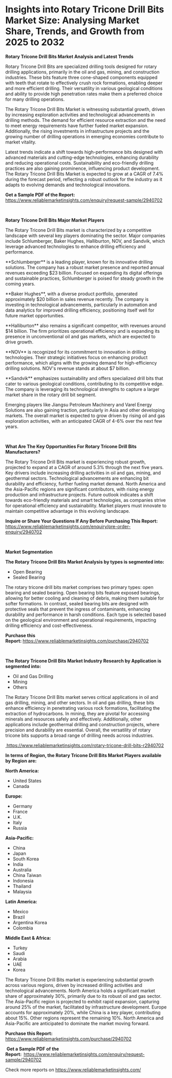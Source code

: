 <p><h1>Insights into Rotary Tricone Drill Bits Market Size: Analysing Market Share, Trends, and Growth from 2025 to 2032</h1></p><p><strong>Rotary Tricone Drill Bits Market Analysis and Latest Trends</strong></p>
<p><p>Rotary Tricone Drill Bits are specialized drilling tools designed for rotary drilling applications, primarily in the oil and gas, mining, and construction industries. These bits feature three cone-shaped components equipped with teeth that rotate to effectively crush rock formations, enabling deeper and more efficient drilling. Their versatility in various geological conditions and ability to provide high penetration rates make them a preferred choice for many drilling operations.</p><p>The Rotary Tricone Drill Bits Market is witnessing substantial growth, driven by increasing exploration activities and technological advancements in drilling methods. The demand for efficient resource extraction and the need to meet energy requirements have further fueled market expansion. Additionally, the rising investments in infrastructure projects and the growing number of drilling operations in emerging economies contribute to market vitality. </p><p>Latest trends indicate a shift towards high-performance bits designed with advanced materials and cutting-edge technologies, enhancing durability and reducing operational costs. Sustainability and eco-friendly drilling practices are also gaining prominence, influencing product development. The Rotary Tricone Drill Bits Market is expected to grow at a CAGR of 7.4% during the forecast period, reflecting a robust outlook for the industry as it adapts to evolving demands and technological innovations.</p></p>
<p><strong>Get a Sample PDF of the Report:&nbsp;</strong> <a href="https://www.reliablemarketinsights.com/enquiry/request-sample/2940702?utm_campaign=2769&utm_medium=2&utm_source=Github&utm_content=ia&utm_term=15032025&utm_id=rotary-tricone-drill-bits">https://www.reliablemarketinsights.com/enquiry/request-sample/2940702</a></p>
<p>&nbsp;</p>
<p><strong>Rotary Tricone Drill Bits Major Market Players</strong></p>
<p><p>The Rotary Tricone Drill Bits market is characterized by a competitive landscape with several key players dominating the sector. Major companies include Schlumberger, Baker Hughes, Halliburton, NOV, and Sandvik, which leverage advanced technologies to enhance drilling efficiency and performance.</p><p>**Schlumberger** is a leading player, known for its innovative drilling solutions. The company has a robust market presence and reported annual revenues exceeding $23 billion. Focused on expanding its digital offerings and sustainable practices, Schlumberger is poised for steady growth in the coming years.</p><p>**Baker Hughes**, with a diverse product portfolio, generated approximately $20 billion in sales revenue recently. The company is investing in technological advancements, particularly in automation and data analytics for improved drilling efficiency, positioning itself well for future market opportunities.</p><p>**Halliburton** also remains a significant competitor, with revenues around $14 billion. The firm prioritizes operational efficiency and is expanding its presence in unconventional oil and gas markets, which are expected to drive growth.</p><p>**NOV** is recognized for its commitment to innovation in drilling technologies. Their strategic initiatives focus on enhancing product performance, which aligns with the growing demand for high-efficiency drilling solutions. NOV's revenue stands at about $7 billion.</p><p>**Sandvik** emphasizes sustainability and offers specialized drill bits that cater to various geological conditions, contributing to its competitive edge. The company is leveraging its technological strengths to capture a larger market share in the rotary drill bit segment.</p><p>Emerging players like Jiangsu Petroleum Machinery and Varel Energy Solutions are also gaining traction, particularly in Asia and other developing markets. The overall market is expected to grow driven by rising oil and gas exploration activities, with an anticipated CAGR of 4-6% over the next few years.</p></p>
<p>&nbsp;</p>
<p><strong>What Are The Key Opportunities For Rotary Tricone Drill Bits Manufacturers?</strong></p>
<p><p>The Rotary Tricone Drill Bits market is experiencing robust growth, projected to expand at a CAGR of around 5.3% through the next five years. Key drivers include increasing drilling activities in oil and gas, mining, and geothermal sectors. Technological advancements are enhancing bit durability and efficiency, further fueling market demand. North America and the Asia-Pacific regions are significant contributors, with rising energy production and infrastructure projects. Future outlook indicates a shift towards eco-friendly materials and smart technologies, as companies strive for operational efficiency and sustainability. Market players must innovate to maintain competitive advantage in this evolving landscape.</p></p>
<p><strong>Inquire or Share Your Questions If Any Before Purchasing This Report:</strong> <a href="https://www.reliablemarketinsights.com/enquiry/pre-order-enquiry/2940702?utm_campaign=2769&utm_medium=2&utm_source=Github&utm_content=ia&utm_term=15032025&utm_id=rotary-tricone-drill-bits">https://www.reliablemarketinsights.com/enquiry/pre-order-enquiry/2940702</a></p>
<p>&nbsp;</p>
<p><strong>Market Segmentation</strong></p>
<p><strong>The Rotary Tricone Drill Bits Market Analysis by types is segmented into:</strong></p>
<p><ul><li>Open Bearing</li><li>Sealed Bearing</li></ul></p>
<p><p>The rotary tricone drill bits market comprises two primary types: open bearing and sealed bearing. Open bearing bits feature exposed bearings, allowing for better cooling and cleaning of debris, making them suitable for softer formations. In contrast, sealed bearing bits are designed with protective seals that prevent the ingress of contaminants, enhancing durability and performance in harsh conditions. Each type is selected based on the geological environment and operational requirements, impacting drilling efficiency and cost-effectiveness.</p></p>
<p><strong>Purchase this Report:&nbsp;</strong><a href="https://www.reliablemarketinsights.com/purchase/2940702?utm_campaign=2769&utm_medium=2&utm_source=Github&utm_content=ia&utm_term=15032025&utm_id=rotary-tricone-drill-bits">https://www.reliablemarketinsights.com/purchase/2940702</a></p>
<p>&nbsp;</p>
<p><strong>The Rotary Tricone Drill Bits Market Industry Research by Application is segmented into:</strong></p>
<p><ul><li>Oil and Gas Drilling</li><li>Mining</li><li>Others</li></ul></p>
<p><p>The Rotary Tricone Drill Bits market serves critical applications in oil and gas drilling, mining, and other sectors. In oil and gas drilling, these bits enhance efficiency in penetrating various rock formations, facilitating the extraction of hydrocarbons. In mining, they are pivotal for accessing minerals and resources safely and effectively. Additionally, other applications include geothermal drilling and construction projects, where precision and durability are essential. Overall, the versatility of rotary tricone bits supports a broad range of drilling needs across industries.</p></p>
<p><a href="https://www.reliablemarketinsights.com/rotary-tricone-drill-bits-r2940702?utm_campaign=2769&utm_medium=2&utm_source=Github&utm_content=ia&utm_term=15032025&utm_id=rotary-tricone-drill-bits">&nbsp;https://www.reliablemarketinsights.com/rotary-tricone-drill-bits-r2940702</a></p>
<p><strong>In terms of Region, the Rotary Tricone Drill Bits Market Players available by Region are:</strong></p>
<p>
    <p> <strong> North America: </strong>
        <ul>
            <li>United States</li>
            <li>Canada</li>
        </ul>
        </p> 
    <p> <strong> Europe: </strong>
        <ul>
            <li>Germany</li>
            <li>France</li>
            <li>U.K.</li>
            <li>Italy</li>
            <li>Russia</li>
        </ul>
        </p> 
    <p> <strong> Asia-Pacific: </strong>
        <ul>
            <li>China</li>
            <li>Japan</li>
            <li>South Korea</li>
            <li>India</li>
            <li>Australia</li>
            <li>China Taiwan</li>
            <li>Indonesia</li>
            <li>Thailand</li>
            <li>Malaysia</li>
        </ul>
        </p> 
    <p> <strong> Latin America: </strong>
        <ul>
            <li>Mexico</li>
            <li>Brazil</li>
            <li>Argentina Korea</li>
            <li>Colombia</li>
        </ul>
        </p> 
    <p> <strong> Middle East & Africa: </strong>
        <ul>
            <li>Turkey</li>
            <li>Saudi</li>
            <li>Arabia</li>
            <li>UAE</li>
            <li>Korea</li>
        </ul>
    </p>
    </p>
<p><p>The Rotary Tricone Drill Bits market is experiencing substantial growth across various regions, driven by increased drilling activities and technological advancements. North America holds a significant market share of approximately 30%, primarily due to its robust oil and gas sector. The Asia-Pacific region is projected to exhibit rapid expansion, capturing around 25% of the market, facilitated by infrastructure development. Europe accounts for approximately 20%, while China is a key player, contributing about 15%. Other regions represent the remaining 10%. North America and Asia-Pacific are anticipated to dominate the market moving forward.</p></p>
<p><strong>Purchase this Report: </strong><a href="https://www.reliablemarketinsights.com/purchase/2940702?utm_campaign=2769&utm_medium=2&utm_source=Github&utm_content=ia&utm_term=15032025&utm_id=rotary-tricone-drill-bits">https://www.reliablemarketinsights.com/purchase/2940702</a></p>
<p>&nbsp;<strong>Get a Sample PDF of the Report:&nbsp;&nbsp;</strong><a href="https://www.reliablemarketinsights.com/enquiry/request-sample/2940702?utm_campaign=2769&utm_medium=2&utm_source=Github&utm_content=ia&utm_term=15032025&utm_id=rotary-tricone-drill-bits">https://www.reliablemarketinsights.com/enquiry/request-sample/2940702</a></p>
<p><strong></strong></p>
<p>Check more reports on <a href="https://www.reliablemarketinsights.com/?utm_campaign=2769&utm_medium=2&utm_source=Github&utm_content=ia&utm_term=15032025&utm_id=rotary-tricone-drill-bits">https://www.reliablemarketinsights.com/</a></p>